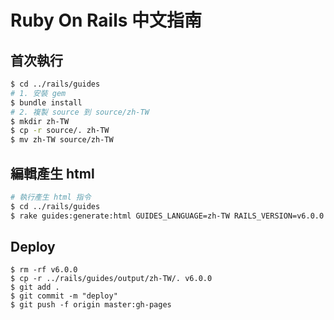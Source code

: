 # Ruby On Rails 中文指南

## 首次執行

```sh
$ cd ../rails/guides
# 1. 安裝 gem
$ bundle install
# 2. 複製 source 到 source/zh-TW
$ mkdir zh-TW
$ cp -r source/. zh-TW
$ mv zh-TW source/zh-TW
```

## 編輯產生 html

```sh
# 執行產生 html 指令
$ cd ../rails/guides
$ rake guides:generate:html GUIDES_LANGUAGE=zh-TW RAILS_VERSION=v6.0.0
```

## Deploy

```
$ rm -rf v6.0.0
$ cp -r ../rails/guides/output/zh-TW/. v6.0.0
$ git add .
$ git commit -m "deploy"
$ git push -f origin master:gh-pages
```